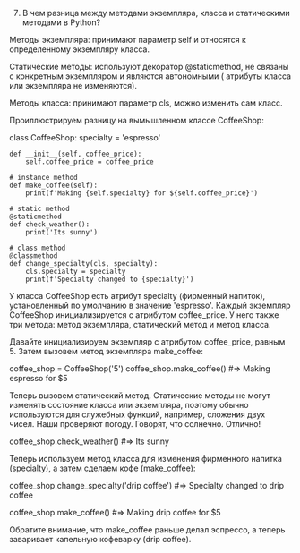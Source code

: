 7. В чем разница между методами экземпляра, класса и статическими методами в Python?

Методы экземпляра: принимают параметр self и относятся к определенному экземпляру класса.

Статические методы: используют декоратор @staticmethod, не связаны с конкретным экземпляром и являются автономными (
атрибуты класса или экземпляра не изменяются).

Методы класса: принимают параметр cls, можно изменить сам класс.

Проиллюстрируем разницу на вымышленном классе CoffeeShop:

class CoffeeShop:
specialty = 'espresso'

    def __init__(self, coffee_price):
        self.coffee_price = coffee_price
  
    # instance method
    def make_coffee(self):
        print(f'Making {self.specialty} for ${self.coffee_price}')
 
    # static method    
    @staticmethod
    def check_weather():
        print('Its sunny')

    # class method
    @classmethod
    def change_specialty(cls, specialty):
        cls.specialty = specialty
        print(f'Specialty changed to {specialty}')

У класса CoffeeShop есть атрибут specialty (фирменный напиток), установленный по умолчанию в значение 'espresso'. Каждый
экземпляр CoffeeShop инициализируется с атрибутом coffee_price. У него также три метода: метод экземпляра, статический
метод и метод класса.

Давайте инициализируем экземпляр с атрибутом coffee_price, равным 5. Затем вызовем метод экземпляра make_coffee:

coffee_shop = CoffeeShop('5')
coffee_shop.make_coffee()
#=> Making espresso for $5

Теперь вызовем статический метод. Статические методы не могут изменять состояние класса или экземпляра, поэтому обычно
используются для служебных функций, например, сложения двух чисел. Наши проверяют погоду. Говорят, что солнечно.
Отлично!

coffee_shop.check_weather()
#=> Its sunny

Теперь используем метод класса для изменения фирменного напитка (specialty), а затем сделаем кофе (make_coffee):

coffee_shop.change_specialty('drip coffee')
#=> Specialty changed to drip coffee

coffee_shop.make_coffee()
#=> Making drip coffee for $5

Обратите внимание, что make_coffee раньше делал эспрессо, а теперь заваривает капельную кофеварку (drip coffee).